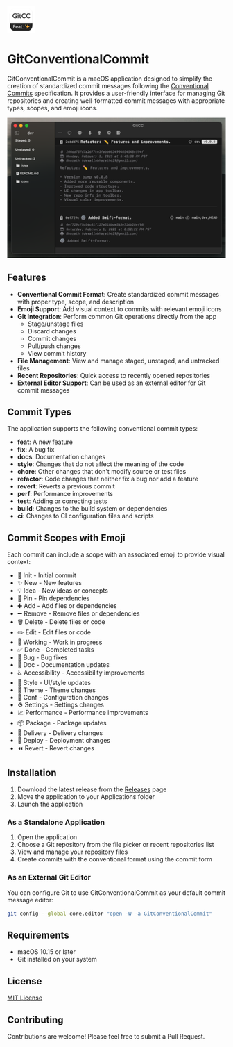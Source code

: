 <img src="assets/logo.png" alt="GitConventionalCommit Logo" width="64">

# GitConventionalCommit


GitConventionalCommit is a macOS application designed to simplify the creation of standardized commit messages following the [Conventional Commits](https://www.conventionalcommits.org/) specification. It provides a user-friendly interface for managing Git repositories and creating well-formatted commit messages with appropriate types, scopes, and emoji icons.

<p align="center">
  <img src="assets/img1.png" alt="GitConventionalCommit Screenshot" width="800">
</p>

## Features

- **Conventional Commit Format**: Create standardized commit messages with proper type, scope, and description
- **Emoji Support**: Add visual context to commits with relevant emoji icons
- **Git Integration**: Perform common Git operations directly from the app
  - Stage/unstage files
  - Discard changes
  - Commit changes
  - Pull/push changes
  - View commit history
- **File Management**: View and manage staged, unstaged, and untracked files
- **Recent Repositories**: Quick access to recently opened repositories
- **External Editor Support**: Can be used as an external editor for Git commit messages

## Commit Types

The application supports the following conventional commit types:

- **feat**: A new feature
- **fix**: A bug fix
- **docs**: Documentation changes
- **style**: Changes that do not affect the meaning of the code
- **chore**: Other changes that don't modify source or test files
- **refactor**: Code changes that neither fix a bug nor add a feature
- **revert**: Reverts a previous commit
- **perf**: Performance improvements
- **test**: Adding or correcting tests
- **build**: Changes to the build system or dependencies
- **ci**: Changes to CI configuration files and scripts

## Commit Scopes with Emoji

Each commit can include a scope with an associated emoji to provide visual context:

- 🎉 Init - Initial commit
- ✨ New - New features
- 💡 Idea - New ideas or concepts
- 📌 Pin - Pin dependencies
- ➕ Add - Add files or dependencies
- ➖ Remove - Remove files or dependencies
- 🗑 Delete - Delete files or code
- ✏️ Edit - Edit files or code
- 🚧 Working - Work in progress
- ✅ Done - Completed tasks
- 🐛 Bug - Bug fixes
- 📝 Doc - Documentation updates
- ♿️ Accessibility - Accessibility improvements
- 💄 Style - UI/style updates
- 🎨 Theme - Theme changes
- 🔧 Conf - Configuration changes
- ⚙️ Settings - Settings changes
- 📈 Performance - Performance improvements
- 📦 Package - Package updates
- 🚚 Delivery - Delivery changes
- 🚀 Deploy - Deployment changes
- ⏪ Revert - Revert changes

## Installation

1. Download the latest release from the [Releases](https://github.com/yourusername/GitConventionalCommit/releases) page
2. Move the application to your Applications folder
3. Launch the application

### As a Standalone Application

1. Open the application
2. Choose a Git repository from the file picker or recent repositories list
3. View and manage your repository files
4. Create commits with the conventional format using the commit form

### As an External Git Editor

You can configure Git to use GitConventionalCommit as your default commit message editor:

```bash
git config --global core.editor "open -W -a GitConventionalCommit"
```

## Requirements

- macOS 10.15 or later
- Git installed on your system

## License

[MIT License](LICENSE)

## Contributing

Contributions are welcome! Please feel free to submit a Pull Request.
